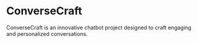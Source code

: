 # ConverseCraft
ConverseCraft is an innovative chatbot project designed to craft engaging and personalized conversations. 
